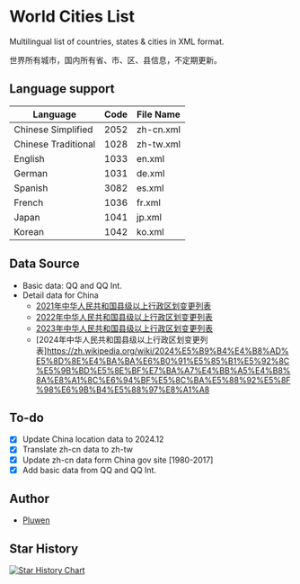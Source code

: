 # World Cities List

Multilingual list of countries, states & cities in XML format.

世界所有城市，国内所有省、市、区、县信息，不定期更新。

## Language support

| Language            | Code | File Name  |
| ------------------- | ---- | ---------- |
| Chinese Simplified  | 2052 | zh-cn.xml  |
| Chinese Traditional | 1028 | zh-tw.xml  |
| English             | 1033 | en.xml     |
| German              | 1031 | de.xml     |
| Spanish             | 3082 | es.xml     |
| French              | 1036 | fr.xml     |
| Japan               | 1041 | jp.xml     |
| Korean              | 1042 | ko.xml     |

## Data Source

* Basic data: QQ and QQ Int.
* Detail data for China
  * [2021年中华人民共和国县级以上行政区划变更列表](https://zh.wikipedia.org/wiki/2021%E5%B9%B4%E4%B8%AD%E5%8D%8E%E4%BA%BA%E6%B0%91%E5%85%B1%E5%92%8C%E5%9B%BD%E5%8E%BF%E7%BA%A7%E4%BB%A5%E4%B8%8A%E8%A1%8C%E6%94%BF%E5%8C%BA%E5%88%92%E5%8F%98%E6%9B%B4%E5%88%97%E8%A1%A8)
  * [2022年中华人民共和国县级以上行政区划变更列表](https://zh.wikipedia.org/wiki/2022%E5%B9%B4%E4%B8%AD%E5%8D%8E%E4%BA%BA%E6%B0%91%E5%85%B1%E5%92%8C%E5%9B%BD%E5%8E%BF%E7%BA%A7%E4%BB%A5%E4%B8%8A%E8%A1%8C%E6%94%BF%E5%8C%BA%E5%88%92%E5%8F%98%E6%9B%B4%E5%88%97%E8%A1%A8)
  * [2023年中华人民共和国县级以上行政区划变更列表](https://zh.wikipedia.org/wiki/2023%E5%B9%B4%E4%B8%AD%E5%8D%8E%E4%BA%BA%E6%B0%91%E5%85%B1%E5%92%8C%E5%9B%BD%E5%8E%BF%E7%BA%A7%E4%BB%A5%E4%B8%8A%E8%A1%8C%E6%94%BF%E5%8C%BA%E5%88%92%E5%8F%98%E6%9B%B4%E5%88%97%E8%A1%A8)
  * [2024年中华人民共和国县级以上行政区划变更列表]https://zh.wikipedia.org/wiki/2024%E5%B9%B4%E4%B8%AD%E5%8D%8E%E4%BA%BA%E6%B0%91%E5%85%B1%E5%92%8C%E5%9B%BD%E5%8E%BF%E7%BA%A7%E4%BB%A5%E4%B8%8A%E8%A1%8C%E6%94%BF%E5%8C%BA%E5%88%92%E5%8F%98%E6%9B%B4%E5%88%97%E8%A1%A8

## To-do

- [x] Update China location data to 2024.12
- [x] Translate zh-cn data to zh-tw
- [x] Update zh-cn data form China gov site [1980-2017]
- [x] Add basic data from QQ and QQ Int.

## Author

* [Pluwen](https://twitter.com/pluwen)

## Star History

[![Star History Chart](https://api.star-history.com/svg?repos=pluwen/world-cities&type=Date)](https://star-history.com/#pluwen/world-cities&Date)
